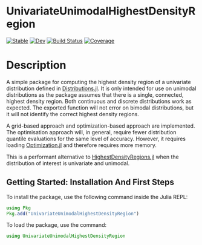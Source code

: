 # UnivariateUnimodalHighestDensityRegion

[![Stable](https://img.shields.io/badge/docs-stable-blue.svg)](https://JoelTrent.github.io/UnivariateUnimodalHighestDensityRegion.jl/stable/)
[![Dev](https://img.shields.io/badge/docs-dev-blue.svg)](https://JoelTrent.github.io/UnivariateUnimodalHighestDensityRegion.jl/dev/)
[![Build Status](https://github.com/JoelTrent/UnivariateUnimodalHighestDensityRegion.jl/actions/workflows/CI.yml/badge.svg?branch=main)](https://github.com/JoelTrent/UnivariateUnimodalHighestDensityRegion.jl/actions/workflows/CI.yml?query=branch%3Amain)
[![Coverage](https://codecov.io/gh/JoelTrent/UnivariateUnimodalHighestDensityRegion.jl/branch/main/graph/badge.svg)](https://codecov.io/gh/JoelTrent/UnivariateUnimodalHighestDensityRegion.jl)

# Description

A simple package for computing the highest density region of a univariate distribution defined in [Distributions.jl](https://juliastats.org/Distributions.jl/stable/). It is only intended for use on unimodal distributions as the package assumes that there is a single, connected, highest density region. Both continuous and discrete distributions work as expected. The exported function will not error on bimodal distributions, but it will not identify the correct highest density regions. 

A grid-based approach and optimization-based approach are implemented. The optimisation approach will, in general, require fewer distribution quantile evaluations for the same level of accuracy. However, it requires loading [Optimization.jl](https://docs.sciml.ai/Optimization/stable/) and therefore requires more memory.

This is a performant alternative to [HighestDensityRegions.jl](https://github.com/tpapp/HighestDensityRegions.jl) when the distribution of interest is univariate and unimodal.

## Getting Started: Installation And First Steps

To install the package, use the following command inside the Julia REPL:

```julia
using Pkg
Pkg.add("UnivariateUnimodalHighestDensityRegion")
```

To load the package, use the command:

```julia
using UnivariateUnimodalHighestDensityRegion
```